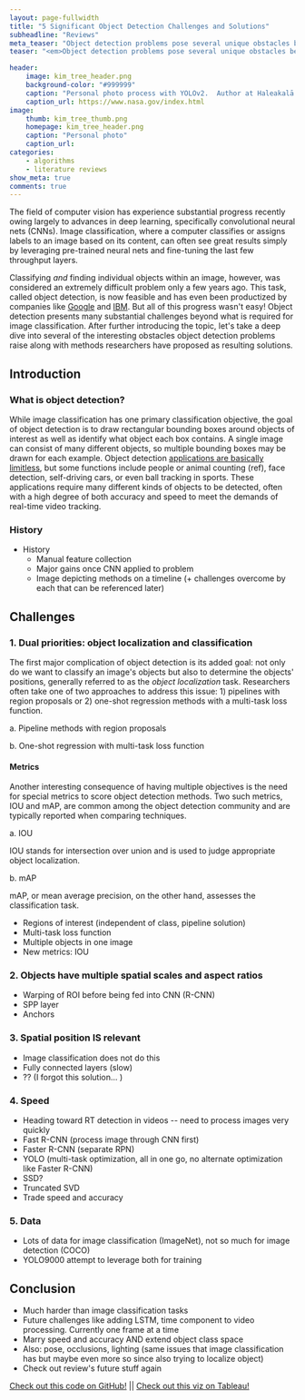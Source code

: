 ```yaml
---
layout: page-fullwidth
title: "5 Significant Object Detection Challenges and Solutions"
subheadline: "Reviews"
meta_teaser: "Object detection problems pose several unique obstacles beyond what is required for image classification.  Five such challenges are reviewed in this post along with researchers' efforts to address these complications."
teaser: "<em>Object detection problems pose several unique obstacles beyond what is required for image classification.  Five such challenges are reviewed in this post along with researchers' efforts to address these complications.</em>"

header:
    image: kim_tree_header.png
    background-color: "#999999"
    caption: "Personal photo process with YOLOv2.  Author at Haleakalā National Park."
    caption_url: https://www.nasa.gov/index.html
image:
    thumb: kim_tree_thumb.png
    homepage: kim_tree_header.png
    caption: "Personal photo"
    caption_url: 
categories:
    - algorithms
    - literature reviews
show_meta: true
comments: true
---
```

<!--more-->


The field of computer vision has experience substantial progress recently owing largely to advances in deep learning, specifically convolutional neural nets (CNNs).  Image classification, where a computer classifies or assigns labels to an image based on its content, can often see great results simply by leveraging pre-trained neural nets and fine-tuning the last few throughput layers.  

Classifying _and_ finding individual objects within an image, however, was considered an extremely difficult problem only a few years ago.  This task, called object detection, is now feasible and has even been productized by companies like [Google][1] and [IBM][2]. But all of this progress wasn't easy!  Object detection presents many substantial challenges beyond what is required for image classification.  After further introducing the topic, let's take a deep dive into several of the interesting obstacles object detection problems raise along with methods researchers have proposed as resulting solutions.


## Introduction

### What is object detection?

While image classification has one primary classification objective, the goal of object detection is to draw rectangular bounding boxes around objects of interest as well as identify what object each box contains. A single image can consist of many different objects, so multiple bounding boxes may be drawn for each example.  Object detection [applications are basically limitless][3], but some functions include people or animal counting (ref), face detection, self-driving cars, or even ball tracking in sports.  These applications require many different kinds of objects to be detected, often with a high degree of both accuracy and speed to meet the demands of real-time video tracking.

### History

- History
    - Manual feature collection
    - Major gains once CNN applied to problem
    - Image depicting methods on a timeline (+ challenges overcome by each that can be referenced later)

## Challenges

### 1. Dual priorities: object localization and classification

The first major complication of object detection is its added goal: not only do we want to classify an image's objects but also to determine the objects' positions, generally referred to as the _object localization_ task.  Researchers often take one of two approaches to address this issue: 1) pipelines with region proposals or 2) one-shot regression methods with a multi-task loss function.

a. Pipeline methods with region proposals

b. One-shot regression with multi-task loss function

#### Metrics
Another interesting consequence of having multiple objectives is the need for special metrics to score object detection methods.  Two such metrics, IOU and mAP, are common among the object detection community and are typically reported when comparing techniques.

a. IOU 

IOU stands for intersection over union and is used to judge appropriate object localization.

b. mAP 

mAP, or mean average precision, on the other hand, assesses the classification task.

- Regions of interest (independent of class, pipeline solution)
- Multi-task loss function
- Multiple objects in one image
- New metrics: IOU


### 2. Objects have multiple spatial scales and aspect ratios
- Warping of ROI before being fed into CNN (R-CNN)
- SPP layer
- Anchors


### 3. Spatial position IS relevant 
- Image classification does not do this
- Fully connected layers (slow)
- ?? (I forgot this solution... )


### 4. Speed
- Heading toward RT detection in videos -- need to process images very quickly
- Fast R-CNN (process image through CNN first)
- Faster R-CNN (separate RPN)
- YOLO (multi-task optimization, all in one go, no alternate optimization like Faster R-CNN)
- SSD?
- Truncated SVD
- Trade speed and accuracy

### 5. Data
- Lots of data for image classification (ImageNet), not so much for image detection (COCO)
- YOLO9000 attempt to leverage both for training

## Conclusion
- Much harder than image classification tasks
- Future challenges like adding LSTM, time component to video processing.  Currently one frame at a time
- Marry speed and accuracy AND extend object class space
- Also: pose, occlusions, lighting (same issues that image classification has but maybe even more so since also trying to localize object)
- Check out review's future stuff again


[Check out this code on GitHub!](https://github.com/kimfetti/Blog/blob/master/planetary_birthday_problem.ipynb)  ||  [Check out this viz on Tableau!](https://public.tableau.com/profile/kimberly.fessel#!/vizhome/PlanetaryBirthdayProblem/Planets-50)

 [1]: https://cloud.google.com/vision/docs/drag-and-drop
 [2]: https://www.ibm.com/watson/services/visual-recognition/
 [3]: https://www.quora.com/What-are-some-interesting-applications-of-object-detection